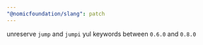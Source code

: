 ```yaml
---
"@nomicfoundation/slang": patch
---
```


unreserve `jump` and `jumpi` yul keywords between `0.6.0` and `0.8.0`
